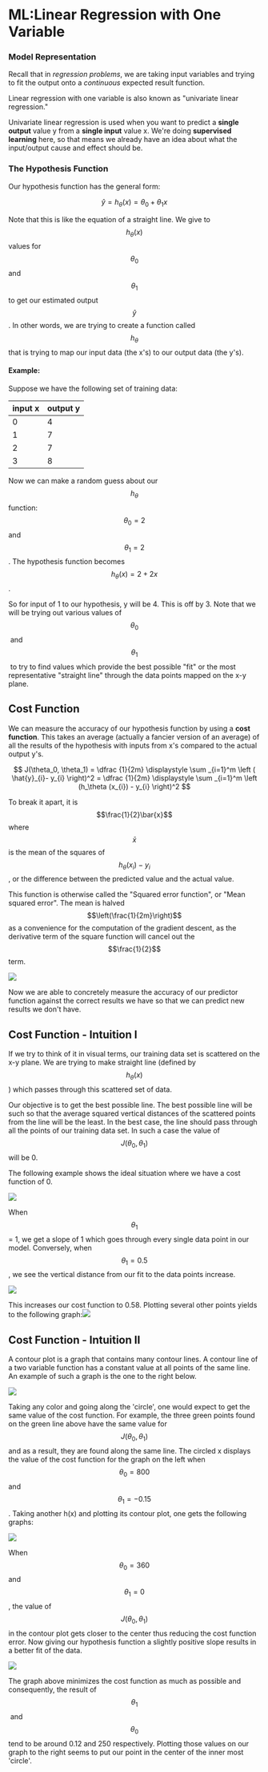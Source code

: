 # ML:Linear Regression with One Variable

### Model Representation

Recall that in _regression problems_, we are taking input variables and trying to fit the output onto a _continuous_ expected result function.

Linear regression with one variable is also known as "univariate linear regression."

Univariate linear regression is used when you want to predict a **single output** value y from a **single input** value x. We're doing **supervised learning** here, so that means we already have an idea about what the input/output cause and effect should be.

### The Hypothesis Function

Our hypothesis function has the general form:

$$\hat{y} = h_\theta(x) = \theta_0 + \theta_1 x$$&#x20;

Note that this is like the equation of a straight line. We give to $$h_\theta(x)$$ values for $$\theta_0$$ ​and $$\theta_1​$$ to get our estimated output $$\hat{y}$$ . In other words, we are trying to create a function called $$h_\theta$$ that is trying to map our input data (the x's) to our output data (the y's).

#### Example:

Suppose we have the following set of training data:

| input x | output y |
| ------- | -------- |
| 0       | 4        |
| 1       | 7        |
| 2       | 7        |
| 3       | 8        |

Now we can make a random guess about our $$h_\theta​$$ function: $$\theta_0=2$$ and $$\theta_1=2$$ . The hypothesis function becomes $$h_\theta(x)=2+2x$$.

So for input of 1 to our hypothesis, y will be 4. This is off by 3. Note that we will be trying out various values of $$\theta_0$$​ and $$\theta_1$$​ to try to find values which provide the best possible "fit" or the most representative "straight line" through the data points mapped on the x-y plane.

## Cost Function

We can measure the accuracy of our hypothesis function by using a **cost function**. This takes an average (actually a fancier version of an average) of all the results of the hypothesis with inputs from x's compared to the actual output y's.

$$
J(\theta_0, \theta_1) = \dfrac {1}{2m} \displaystyle \sum _{i=1}^m \left ( \hat{y}_{i}- y_{i} \right)^2  = \dfrac {1}{2m} \displaystyle \sum _{i=1}^m \left (h_\theta (x_{i}) - y_{i} \right)^2
$$

To break it apart, it is $$\frac{1}{2}​ \bar{x}$$ where $$\bar{x}$$ is the mean of the squares of $$h_\theta (x_{i}) - y_{i}$$​ , or the difference between the predicted value and the actual value.

This function is otherwise called the "Squared error function", or "Mean squared error". The mean is halved $$\left(\frac{1}{2m}\right)$$ as a convenience for the computation of the gradient descent, as the derivative term of the square function will cancel out the $$\frac{1}{2}$$term.

![](.gitbook/assets/image.png)

Now we are able to concretely measure the accuracy of our predictor function against the correct results we have so that we can predict new results we don't have.

## Cost Function - Intuition I

If we try to think of it in visual terms, our training data set is scattered on the x-y plane. We are trying to make straight line (defined by $$h_\theta(x)$$) which passes through this scattered set of data.

Our objective is to get the best possible line. The best possible line will be such so that the average squared vertical distances of the scattered points from the line will be the least. In the best case, the line should pass through all the points of our training data set. In such a case the value of $$J(\theta_0, \theta_1)$$ will be 0.

The following example shows the ideal situation where we have a cost function of 0.

![](https://d3c33hcgiwev3.cloudfront.net/imageAssetProxy.v1/\_B8TJZtREea33w76dwnDIg\_3e3d4433e32478f8df446d0b6da26c27\_Screenshot-2016-10-26-00.57.56.png?expiry=1588896000000\&hmac=SqXjdnYlxDMstrxzV0mpz7K4Djxz93pQVNeNdVGDHyc)

When $$\theta_1$$ = 1, we get a slope of 1 which goes through every single data point in our model. Conversely, when $$\theta_1 = 0.5$$, we see the vertical distance from our fit to the data points increase.

![](https://d3c33hcgiwev3.cloudfront.net/imageAssetProxy.v1/8guexptSEeanbxIMvDC87g\_3d86874dfd37b8e3c53c9f6cfa94676c\_Screenshot-2016-10-26-01.03.07.png?expiry=1588896000000\&hmac=6\_\_j7VpWDFaxb3049qEF614R3inPFWsJ3QHWCRScwq8)

This increases our cost function to 0.58. Plotting several other points yields to the following graph:![](https://d3c33hcgiwev3.cloudfront.net/imageAssetProxy.v1/fph0S5tTEeajtg5TyD0vYA\_9b28bdfeb34b2d4914d0b64903735cf1\_Screenshot-2016-10-26-01.09.05.png?expiry=1588896000000\&hmac=HefcAU2fDGbAAzdYW9ebKQasGgEKyz3V\_k3I\_afiIZw)

## Cost Function - Intuition II

A contour plot is a graph that contains many contour lines. A contour line of a two variable function has a constant value at all points of the same line. An example of such a graph is the one to the right below.

![](<.gitbook/assets/image (1).png>)

Taking any color and going along the 'circle', one would expect to get the same value of the cost function. For example, the three green points found on the green line above have the same value for $$J(\theta_0,\theta_1)$$and as a result, they are found along the same line. The circled x displays the value of the cost function for the graph on the left when $$\theta_0​ = 800$$ and $$\theta_1​= -0.15$$. Taking another h(x) and plotting its contour plot, one gets the following graphs:

![](<.gitbook/assets/image (2).png>)

When $$\theta_0​ = 360$$ and $$\theta_1​ = 0$$, the value of $$J(\theta_0,\theta_1)$$in the contour plot gets closer to the center thus reducing the cost function error. Now giving our hypothesis function a slightly positive slope results in a better fit of the data.

![](<.gitbook/assets/image (3).png>)

The graph above minimizes the cost function as much as possible and consequently, the result of $$\theta_1$$​ and $$\theta_0$$ tend to be around 0.12 and 250 respectively. Plotting those values on our graph to the right seems to put our point in the center of the inner most 'circle'.
